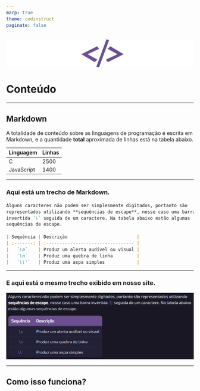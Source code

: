 ```yaml
---
marp: true
theme: codinstruct
paginate: false
---
```


![wordmark codinStruct](assets/img/geo_anim.svg)

# Conteúdo


---

## Markdown

A totalidade de conteúdo sobre as linguagens de programação é escrita em Markdown, e a quantidade __total__ aproximada de linhas está na tabela abaixo.

| Linguagem  | Linhas |
| ---------- | ------ |
| C          | 2500   |
| JavaScript | 1400   |

---

### Aqui está um trecho de Markdown.

```markdown
Alguns caracteres não podem ser simplesmente digitados, portanto são
representados utilizando **sequências de escape**, nesse caso uma barra
invertida `\` seguida de um caractere. Na tabela abaixo estão algumas
sequências de escape.

| Sequência | Descrição                          |
| :-------: | :--------------------------------- |
|   `\a`    | Produz um alerta audível ou visual |
|   `\n`    | Produz uma quebra de linha         |
|   `\\'`   | Produz uma aspa simples            |
```

---

### E aqui está o mesmo trecho exibido em nosso site.

![Markdown estilizado](assets/img/markdown_estilizado.png)

---

## Como isso funciona?

